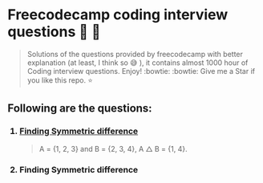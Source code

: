 # **Freecodecamp coding interview questions :scroll: :scroll:**
>Solutions of the questions provided by freecodecamp with better explanation (at least, I think so :sweat_smile: ), it contains almost 1000 hour of Coding interview questions. Enjoy! :bowtie: :bowtie:  Give me a Star if you like this repo. :star:

## **Following are the questions:**

<ol>
  
### <a href="https://github.com/mishra-anubhav/Free-code-camp-coding-interview-questions/tree/main/Algorithms"><li> Finding Symmetric difference</li></a>
>A = {1, 2, 3} and B = {2, 3, 4}, A △ B = {1, 4}.

### <li> Finding Symmetric difference</li>

</ol>
